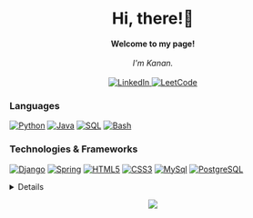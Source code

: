 <h1 align="center">Hi, there!👋</h1>

<p align="center">
    <b>Welcome to my page!</b><br><br>
    <i>
        I'm Kanan.<br>
    </i><br>
    <a href="https://www.linkedin.com/in/kanan-niftiyev-0b9190218">
        <img src="https://img.shields.io/badge/LinkedIn-blue?style=flat-square&logo=linkedin" alt="LinkedIn">
    </a>
    <a href="https://leetcode.com/kananniftiyev010/">
        <img src="https://img.shields.io/badge/LeetCode-blue?style=flat-square&logo=LeetCode" alt="LeetCode">
    </a>
</p>

### Languages
[![Python](https://img.shields.io/badge/python-9cf?style=for-the-badge&logo=python)](https://github.com/kananniftiyev)
[![Java](https://img.shields.io/badge/java-9cf?style=for-the-badge&logo=openjdk)](https://github.com/kananniftiyev)
[![SQL](https://img.shields.io/badge/sql-9cf?style=for-the-badge&logo=mysql)](https://github.com/kananniftiyev)
[![Bash](https://img.shields.io/badge/bash-9cf?style=for-the-badge&logo=gnu-bash&logoColor=white)](https://github.com/kananniftiyev)

### Technologies & Frameworks
[![Django](https://img.shields.io/badge/django-9cf?style=for-the-badge&logo=django)](https://github.com/kananniftiyev)
[![Spring](https://img.shields.io/badge/spring-9cf?style=for-the-badge&logo=spring)](https://github.com/kananniftiyev)
[![HTML5](https://img.shields.io/badge/html5-9cf?style=for-the-badge&logo=html5)](https://github.com/kananniftiyev)
[![CSS3](https://img.shields.io/badge/css3-9cf?style=for-the-badge&logo=css3)](https://github.com/kananniftiyev)
[![MySql](https://img.shields.io/badge/mysql-9cf?style=for-the-badge&logo=mysql)](https://github.com/kananniftiyev)
[![PostgreSQL](https://img.shields.io/badge/PostgreSQL-9cf?style=for-the-badge&logo=PostgreSQL)](https://github.com/kananniftiyev)




<details>
<p align="center">
  <a href="https://github.com/kananniftiyev">
    <img src="http://github-profile-summary-cards.vercel.app/api/cards/profile-details?username=kananniftiyev&theme=transparent" />
  </a>
  <a href="https://github.com/kananniftiyev">
    <img src="https://github-readme-streak-stats.herokuapp.com/?user=kananniftiyev&hide_border=true&card_width=338&theme=transparent" />
  </a>
  <a href="https://github.com/kananniftiyev">
    <img src="http://github-profile-summary-cards.vercel.app/api/cards/stats?username=kananniftiyev&theme=transparent" />
    </a>
</p>
</details>

<p align="center">
  <a href="https://github.com/kananniftiyev">
    <img src="https://komarev.com/ghpvc/?username=kananniftiyev&color=blue&style=flat)" />
  </a>
</p>
